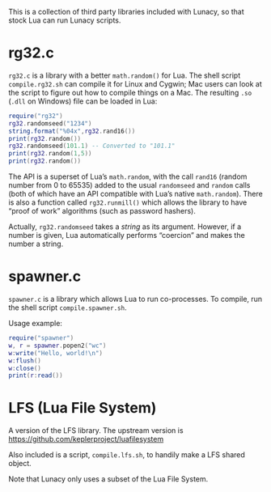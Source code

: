 This is a collection of third party libraries included with Lunacy,
so that stock Lua can run Lunacy scripts.

# rg32.c

`rg32.c` is a library with a better `math.random()` for Lua.  The shell
script `compile.rg32.sh` can compile it for Linux and Cygwin; Mac users
can look at the script to figure out how to compile things on a Mac.
The resulting `.so` (`.dll` on Windows) file can be loaded in Lua:

```lua
require("rg32")
rg32.randomseed("1234")
string.format("%04x",rg32.rand16())
print(rg32.random())
rg32.randomseed(101.1) -- Converted to "101.1"
print(rg32.random(1,5))
print(rg32.random())
```

The API is a superset of Lua’s `math.random`, with the call `rand16` 
(random number from 0 to 65535) added to the usual `randomseed` and 
`random` calls (both of which have an API compatible with Lua’s native 
`math.random`).  There is also a function called `rg32.runmill()` which
allows the library to have “proof of work” algorithms (such as password
hashers).

Actually, `rg32.randomseed` takes a *string* as its argument.  However,
if a number is given, Lua automatically performs “coercion” and
makes the number a string.

# spawner.c

`spawner.c` is a library which allows Lua to run co-processes.  To
compile, run the shell script `compile.spawner.sh`.

Usage example:

```lua
require("spawner")
w, r = spawner.popen2("wc")
w:write("Hello, world!\n")
w:flush()
w:close()
print(r:read())
```

# LFS (Lua File System)

A version of the LFS library.  The upstream version is
https://github.com/keplerproject/luafilesystem

Also included is a script, `compile.lfs.sh`, to handily make a LFS
shared object.

Note that Lunacy only uses a subset of the Lua File System.

